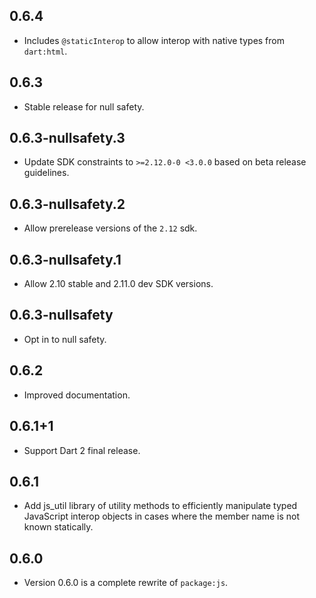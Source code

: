 ## 0.6.4

* Includes `@staticInterop` to allow interop with native types from `dart:html`.

## 0.6.3

* Stable release for null safety.

## 0.6.3-nullsafety.3

* Update SDK constraints to `>=2.12.0-0 <3.0.0` based on beta release
  guidelines.

## 0.6.3-nullsafety.2

* Allow prerelease versions of the `2.12` sdk.

## 0.6.3-nullsafety.1

* Allow 2.10 stable and 2.11.0 dev SDK versions.

## 0.6.3-nullsafety

* Opt in to null safety.

## 0.6.2

* Improved documentation.

## 0.6.1+1

* Support Dart 2 final release.

## 0.6.1
* Add js_util library of utility methods to efficiently manipulate typed
  JavaScript interop objects in cases where the member name is not known
  statically.

## 0.6.0

 * Version 0.6.0 is a complete rewrite of `package:js`.
